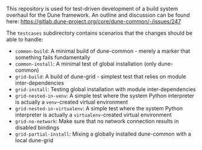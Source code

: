 This repository is used for test-driven development of a build system overhaul for the Dune framework.
An outline and discussion can be found here: https://gitlab.dune-project.org/core/dune-common/-/issues/247

The `testcases` subdirectory contains scenarios that the changes should be able to handle:

* `common-build`: A minimal build of dune-common - merely a marker that something fails fundamentally
* `common-install`: A minimal test of global installation (only dune-common)
* `grid-build`: A build of dune-grid - simplest test that relies on module inter-dependencies
* `grid-install`: Testing global installation with module inter-dependencies
* `grid-nested-in-venv`: A simple test where the system Python interpreter is actually a `venv`-created virtual environment
* `grid-nested-in-virtualenv`: A simple test where the system Python interpreter is actually a `virtualenv`-created virtual environment
* `grid-no-network`: Make sure that no network connection results in disabled bindings
* `grid-partial-install`: Mixing a globally installed dune-common with a local dune-grid
